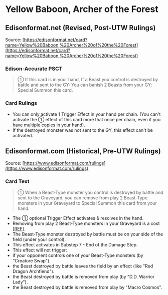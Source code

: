 # Yellow Baboon, Archer of the Forest

## Edisonformat.net (Revised, Post-UTW Rulings)

Source: [https://edisonformat.net/card?name=Yellow%20Baboon,%20Archer%20of%20the%20Forest](https://edisonformat.net/card?name=Yellow%20Baboon,%20Archer%20of%20the%20Forest)

### Edison-Accurate PSCT

> ① If this card is in your hand, If a Beast you control is destroyed by battle and sent to the GY:
> You can banish 2 Beasts from your GY; Special Summon this card.

### Card Rulings

*   You can only activate 1 Trigger Effect in your hand per chain.
(You can't activate the ① effect of this card more that once per chain, even if you have multiple copies in your hand).
*   If the destroyed monster was not sent to the GY, this effect can't be activated.


## Edisonformat.com (Historical, Pre-UTW Rulings)

Source: [https://www.edisonformat.com/rulings](https://www.edisonformat.com/rulings)

### Card Text

> ① When a Beast-Type monster you control is destroyed by battle and sent to the Graveyard, you can remove from play 2 Beast-Type monsters in your Graveyard to Special Summon this card from your hand.


*   The ① optional Trigger Effect activates & resolves in the hand.
*   Removing from play 2 Beast-Type monsters in your Graveyard is a cost \[[REF](https://www.pojo.biz/board/showthread.php?p=16906277)\].
*   The Beast-Type monster destroyed by battle must be on your side of the field (under your control).
*   This effect activates in Substep 7 - End of the Damage Step.
*   This effect will not trigger:
*   if your opponent controls one of your Beast-Type monsters (by "Creature Swap").
*   the Beast destroyed by battle leaves the field by an effect (like "Red Dragon Archfiend").
*   the Beast destroyed by battle is removed from play (by "D.D. Warrior Lady").
*   the Beast destroyed by battle is removed from play by "Macro Cosmos".


